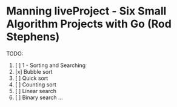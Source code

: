 # Manning liveProject - Six Small Algorithm Projects with Go (Rod Stephens)

TODO:
 1. [ ] 1 - Sorting and Searching
   1. [x] Bubble sort
   2. [ ] Quick sort
   3. [ ] Counting sort
   4. [ ] Linear search
   5. [ ] Binary search
...
